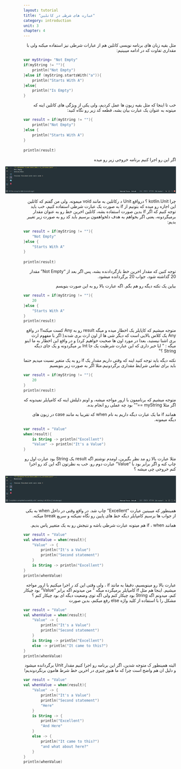 ```yaml
---
layout: tutorial
title: "عبارت های شرطی در کاتلین"
category: introduction
unit: 3
chapter: 4
---
```



<div dir="rtl" markdown="1">



مثل بقیه زبان های برنامه نویسی کاتلین هم از عبارات شرطی نیز استفاده میکنه ولی با مقداری تفاوت که در ادامه میبینیم:

</div>

```kotlin
var myString= "Not Empty"
if(myString != ""){
    println("Not Empty")
}else if (myString.startsWith("a")){
    println("Starts With A")
}else{
    println("Is Empty")
}
```

<div dir="rtl" markdown="1">

خب تا اینجا که مثل بقیه زبون ها عمل کردیم، ولی یکی از ویژگی های کاتلین اینه که میتونه به عنوان یک عبارت بیان بشه، قطعه کد زیر رو نگاه کنید:

</div>

```kotlin
var result = if(myString != ""){
    println("Not Empty")
}else {
    println("Starts With A")
}

println(result)
```

<div dir="rtl" markdown="1">

اگر این رو اجرا کنیم برنامه خروجی زیر رو میده

<p style="width: calc(100% + 60px);">
<img src="/assets/img/introduction/conditional-execution-with-if-and-when-in-kotlin/result-1.PNG" />
</p>

چرا kotlin.Unit ؟ درواقع Unit د رکاتلین به مانند void میمونه. ولی من گفتم که کاتلین این اجازه رو میده که بتونیم از if به صورت یک عبارت شرطی استفاده کنیم، خب باید توجه کنیم که اگر if بدین صورت استفاده بشه، کاتلین اخرین خط رو به عنوان مقدار برمیگردونه، یعنی اگر بخواهم به هدف دلخواهمون برسیم باید کد رو به صورت زیر تغییر بدیم:

</div>

```kotlin
var result = if(myString != ""){
    "Not Empty"
}else {
    "Starts With A"
}

println(result)
```
<div dir="rtl" markdown="1">

توجه کنین که مقدار اخرین خط بازگردادنده بشه، پس اگر بعد از “Not Empty” مقدار 20 گذاشته شود، جواب 20 برگردانده میشود.

بیاین یک نکته دیگه رو هم بگم. اگه عبارت بالا رو به این صورت بنویسم

</div>

```kotlin
var result = if(myString != ""){
    20
}else {
    "Starts With A"
}
println(result)
```

<div dir="rtl" markdown="1">


متوجه میشیم که کاپایلر یک اخطار میده و میگه result رو به Any کست میکنه!! در واقع Any یک کلاس بالایی است که دیگر شی ها از اون ارث بری شدند( اگر با مفهوم ارث بری اشنا نیستید، بعدا در مورد اون ها صحبت خواهیم کرد) و در واقع این اخطار به ما اینو میگه : " ایا خبر داری که این عبارت شرطیت یک جا Int بر میگردونه و یک جای دیگه String ؟"

نکته دیگه باید توجه کنید اینه که وقتی داریم مقدار یک if رو به یک متغیر نسبت میدیم حتما باید برای تمامی شرایط مقداری برگردونیم.مثلا اگر به صورت زیر بنویسیم

</div>

```kotlin
var result = if(myString != ""){
    20
}
println(result)
```

<div dir="rtl" markdown="1">

متوجه میشیم که برناممون با ارور مواجه میشه، و اونم دلیلش اینه که کامپایلر نمیدونه که اگر مثلا myString ==”” بود چه عملی رو انجام بده.

همانند if ما یک عبارت دیگه داریم به نام when که تقریبا به مانند case در زبون های دیگه میمونه.

</div>

```kotlin
var result = "Value"
when(result){
    is String -> println("Excellent")
    "Value" -> println("It's a Value")
}
```

<div dir="rtl" markdown="1">

مثلا عبارت بالا زو مد نظر بگیرین، اومدم نوشتم اگه result یک String بود عبارت اول رو چاپ کنه و اگر برابر بود با “Value” عبارت دوم رو. خب به نظرتون اگه این کد رو اجرا کنم خروجی چی میشه ؟ 


<p style="width: calc(100% + 60px);">
<img src="/assets/img/introduction/conditional-execution-with-if-and-when-in-kotlin/result-2.PNG" />
</p>

همینطور که میبینین عبارت “Excellent” چاپ شد. در واقع وقتی در داخل when به یکی از جواب ها برسیم کامپایلر دیگه خط های پایین رو نگاه نمیکنه و سریع break میکنه.

همانند if ، when هم میتونه عبارت شرطی باشه و نتیجش رو به یک متغییر پاس بدیم.


</div>

```kotlin
var result = "Value"
val whenValue = when(result){
    "Value" -> {
        println("It's a Value")
        println("Second statement")
    }
    is String -> println("Excellent")
}
println(whenValue)
```

<div dir="rtl" markdown="1">

عبارت بالا رو مینویسیم، دقیقا به مانند if ، ولی وقتی این کد ر اجرا میکنیم با ارور مواجه میشیم. اینجا هم مثل if کامپایلر برمیگرده میگه " من میدونم اگه برابر “Value” بود چیکار کنم، میدونم اگه String بود چیکار کنم ولی اگه توی وضعیت دیگه ای بود چیکار کنم ؟ مشکل را با استفاده از کلید واژه else رفع میکنم، بدین صورت

</div>

```kotlin
var result = "Value"
val whenValue = when(result){
    "Value" -> {
        println("It's a Value")
        println("Second statement")
    }
    is String -> println("Excellent")
    else -> println("It came to this?")
}
println(whenValue)
```

<div dir="rtl" markdown="1">

البته همینطور ک متوجه شدین، اگر این برنامه رو اجرا کنیم مقدار Unit برگردانده میشود و دلیل ان هم واضح است چرا که ما هنوز چیزی در اخرین خط شرط هامون برنگردوندیم!

</div>

```kotlin
var result = "Value"
val whenValue = when(result){
    "Value" -> {
        println("It's a Value")
        println("Second statement")
        "Here"
    }
    is String -> {
        println("Excellent")
        "And Here"
    }
    else -> {
        println("It came to this?")
        "and what about here?"
    }
}
println(whenValue)
```

